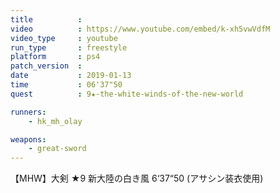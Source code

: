 ```yaml
---
title          :
video          : https://www.youtube.com/embed/k-xh5vwVdfM
video_type     : youtube
run_type       : freestyle
platform       : ps4
patch_version  :
date           : 2019-01-13
time           : 06'37"50
quest          : 9★-the-white-winds-of-the-new-world

runners:
    - hk_mh_olay

weapons:
    - great-sword
---
```

【MHW】大剣 ★9 新大陸の白き風 6‘37“50 (アサシン装衣使用)
